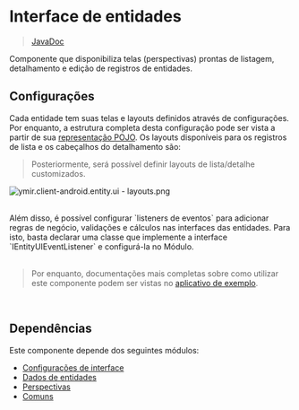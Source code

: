 # Interface de entidades
> [JavaDoc](https://zalemsoftware.github.io/Ymir/ymir.client-android.entity.ui)

Componente que disponibiliza telas (perspectivas) prontas de listagem, detalhamento e edição de registros de entidades.
<br>

## Configurações

Cada entidade tem suas telas e layouts definidos através de configurações. Por enquanto, a estrutura completa desta configuração pode ser vista a partir de sua [representação POJO](https://zalemsoftware.github.io/Ymir/ymir.client-android.entity.ui.configuration/br/com/zalem/ymir/client/android/entity/ui/configuration/IEntityConfig.html).
Os layouts disponíveis para os registros de lista e os cabeçalhos do detalhamento são:

> Posteriormente, será possível definir layouts de lista/detalhe customizados.

![ymir.client-android.entity.ui - layouts.png](https://s22.postimg.org/6l98bwncx/ymir_client_android_entity_ui_layouts.png)

<br>
Além disso, é possível configurar `listeners de eventos` para adicionar regras de negócio, validações e cálculos nas interfaces das entidades. Para isto, basta declarar uma classe que implemente a interface `IEntityUIEventListener` e configurá-la no Módulo.<br>
<br>

> Por enquanto, documentações mais completas sobre como utilizar este componente podem ser vistas no [aplicativo de exemplo](../ymir.sample-offline#ui).
<br>

## Dependências

Este componente depende dos seguintes módulos:
* [Configurações de interface](ymir.client-android.entity.ui.configuration)
* [Dados de entidades](../ymir.client-android.entity.data)
* [Perspectivas](../ymir.client-android.perspective)
* [Comuns](../ymir.client-android.commons)
